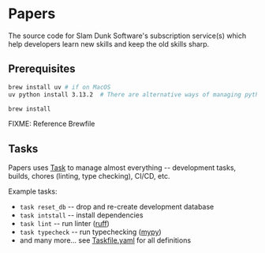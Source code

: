 # Papers

The source code for Slam Dunk Software's subscription service(s) which help developers learn new skills and keep the old skills sharp.

## Prerequisites
```sh
brew install uv # if on MacOS
uv python install 3.13.2  # There are alternative ways of managing python versions -- see here https://docs.astral.sh/uv/guides/install-python/

brew install
```
FIXME: Reference Brewfile


## Tasks

Papers uses [Task](https://taskfile.dev/) to manage almost everything -- development tasks, builds, chores (linting, type checking), CI/CD, etc.

Example tasks:
- `task reset_db` -- drop and re-create development database
- `task intstall` -- install dependencies
- `task lint` -- run linter ([ruff](https://github.com/astral-sh/ruff))
- `task typecheck` -- run typechecking ([mypy](https://github.com/python/mypy))
- and many more... see [Taskfile.yaml](Taskfile.yaml) for all definitions
